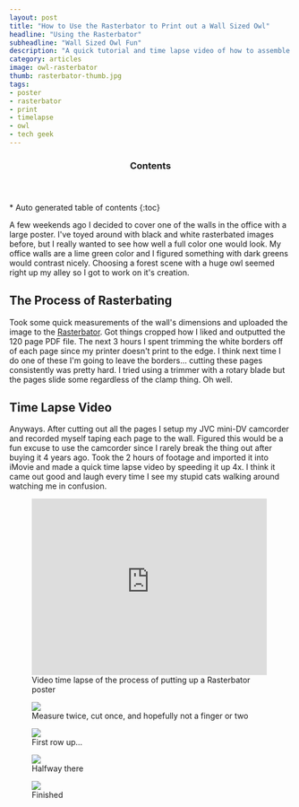 ```yaml
---
layout: post
title: "How to Use the Rasterbator to Print out a Wall Sized Owl"
headline: "Using the Rasterbator"
subheadline: "Wall Sized Owl Fun"
description: "A quick tutorial and time lapse video of how to assemble a wall sized poster using The Rasterbator."
category: articles
image: owl-rasterbator
thumb: rasterbator-thumb.jpg
tags: 
- poster
- rasterbator
- print
- timelapse
- owl
- tech geek
---
```

<section id="table-of-contents" class="toc">
  <header>
    <h3 class="delta">Contents</h3>
  </header>
<div id="drawer" markdown="1">
*  Auto generated table of contents
{:toc}
</div>
</section><!-- /#table-of-contents -->

A few weekends ago I decided to cover one of the walls in the office with a large poster. I've toyed around with black and white rasterbated images before, but I really wanted to see how well a full color one would look. My office walls are a lime green color and I figured something with dark greens would contrast nicely. Choosing a forest scene with a huge owl seemed right up my alley so I got to work on it's creation.

## The Process of Rasterbating

Took some quick measurements of the wall's dimensions and uploaded the image to the [Rasterbator](http://arje.net/rasterbator"). Got things cropped how I liked and outputted the 120 page <abbr>PDF</abbr> file. The next 3 hours I spent trimming the white borders off of each page since my printer doesn't print to the edge. I think next time I do one of these I'm going to leave the borders... cutting these pages consistently was pretty hard. I tried using a trimmer with a rotary blade but the pages slide some regardless of the clamp thing. Oh well.

## Time Lapse Video

Anyways. After cutting out all the pages I setup my JVC mini-DV camcorder and recorded myself taping each page to the wall. Figured this would be a fun excuse to use the camcorder since I rarely break the thing out after buying it 4 years ago. Took the 2 hours of footage and imported it into iMovie and made a quick time lapse video by speeding it up 4x. I think it came out good and laugh every time I see my stupid cats walking around watching me in confusion.

<figure>
    <iframe width="420" height="315" src="http://www.youtube.com/embed/05Qy88RUJHA" frameborder="0"> </iframe>
    <figcaption>Video time lapse of the process of putting up a Rasterbator poster</figcaption>
</figure>

<figure>
    <img src="{{ site.url }}/images/rasterbator-trimming-pages.jpg">
    <figcaption>Measure twice, cut once, and hopefully not a finger or two</figcaption>
</figure>

<figure>
    <img src="{{ site.url }}/images/rasterbator-firstrow-owl.jpg">
    <figcaption>First row up&#8230;</figcaption>
</figure>

<figure>
    <img src="{{ site.url }}/images/rasterbator-halfway-owl.jpg">
    <figcaption>Halfway there</figcaption>
</figure>

<figure>
    <img src="{{ site.url }}/images/rasterbator-finished-owl.jpg">
    <figcaption>Finished</figcaption>
</figure>